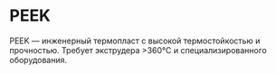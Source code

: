 # PEEK

PEEK — инженерный термопласт с высокой термостойкостью и прочностью. Требует экструдера >360°C и специализированного оборудования.

